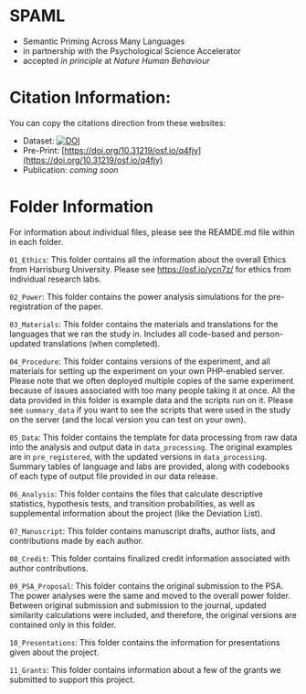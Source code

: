 # SPAML

- Semantic Priming Across Many Languages 
- in partnership with the Psychological Science Accelerator
- accepted *in principle* at *Nature Human Behaviour*

# Citation Information:

You can copy the citations direction from these websites: 

- Dataset: [![DOI](https://zenodo.org/badge/DOI/10.5281/zenodo.10888833.svg)](https://doi.org/10.5281/zenodo.10888833)
- Pre-Print: [https://doi.org/10.31219/osf.io/q4fjy](https://doi.org/10.31219/osf.io/q4fjy)
- Publication: *coming soon*

# Folder Information

For information about individual files, please see the REAMDE.md file within in each folder. 

`01_Ethics`: This folder contains all the information about the overall Ethics from Harrisburg University. Please see https://osf.io/ycn7z/ for ethics from individual research labs.

`02_Power`: This folder contains the power analysis simulations for the pre-registration of the paper. 

`03_Materials`: This folder contains the materials and translations for the languages that we ran the study in. Includes all code-based and person-updated translations (when completed). 

`04_Procedure`: This folder contains versions of the experiment, and all materials for setting up the experiment on your own PHP-enabled server. Please note that we often deployed multiple copies of the same experiment because of issues associated with too many people taking it at once. All the data provided in this folder is example data and the scripts run on it. Please see `summary_data` if you want to see the scripts that were used in the study on the server (and the local version you can test on your own). 

`05_Data`: This folder contains the template for data processing from raw data into the analysis and output data in `data_processing`. The original examples are in `pre_registered`, with the updated versions in `data_processing`. Summary tables of language and labs are provided, along with codebooks of each type of output file provided in our data release. 

`06_Analysis`: This folder contains the files that calculate descriptive statistics, hypothesis tests, and transition probabilities, as well as supplemental information about the project (like the Deviation List). 

`07_Manuscript`: This folder contains manuscript drafts, author lists, and contributions made by each author. 

`08_Credit`: This folder contains finalized credit information associated with author contributions. 

`09_PSA_Proposal`: This folder contains the original submission to the PSA. The power analyses were the same and moved to the overall power folder. Between original submission and submission to the journal, updated similarity calculations were included, and therefore, the original versions are contained only in this folder.

`10_Presentations`: This folder contains the information for presentations given about the project. 

`11_Grants`: This folder contains information about a few of the grants we submitted to support this project. 
